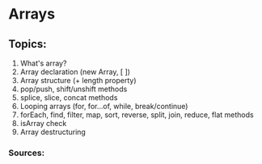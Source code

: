 # Arrays

## Topics:

1. What's array?
2. Array declaration (new Array, [ ])
3. Array structure (+ length property)
3. pop/push, shift/unshift methods
4. splice, slice, concat methods
6. Looping arrays (for, for...of, while, break/continue)
7. forEach, find, filter, map, sort, reverse, split, join, reduce, flat methods
8. isArray check
9. Array destructuring


### Sources:

